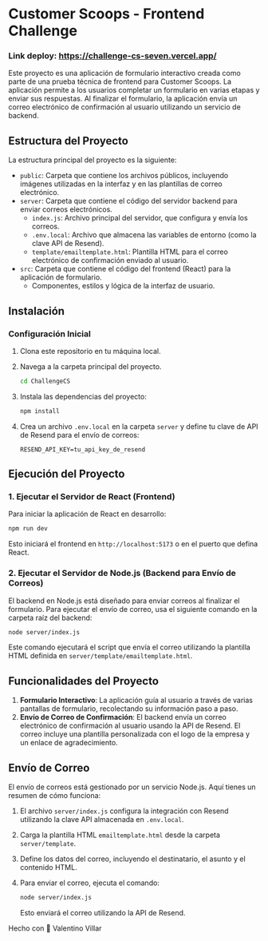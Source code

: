 # Customer Scoops - Frontend Challenge

### Link deploy: https://challenge-cs-seven.vercel.app/

Este proyecto es una aplicación de formulario interactivo creada como parte de una prueba técnica de frontend para Customer Scoops. La aplicación permite a los usuarios completar un formulario en varias etapas y enviar sus respuestas. Al finalizar el formulario, la aplicación envía un correo electrónico de confirmación al usuario utilizando un servicio de backend.

## Estructura del Proyecto

La estructura principal del proyecto es la siguiente:

- `public`: Carpeta que contiene los archivos públicos, incluyendo imágenes utilizadas en la interfaz y en las plantillas de correo electrónico.
- `server`: Carpeta que contiene el código del servidor backend para enviar correos electrónicos.
  - `index.js`: Archivo principal del servidor, que configura y envía los correos.
  - `.env.local`: Archivo que almacena las variables de entorno (como la clave API de Resend).
  - `template/emailtemplate.html`: Plantilla HTML para el correo electrónico de confirmación enviado al usuario.
- `src`: Carpeta que contiene el código del frontend (React) para la aplicación de formulario.
  - Componentes, estilos y lógica de la interfaz de usuario.
  
## Instalación

### Configuración Inicial

1. Clona este repositorio en tu máquina local.
2. Navega a la carpeta principal del proyecto.

   ```bash
   cd ChallengeCS
   ```

3. Instala las dependencias del proyecto:

   ```bash
   npm install
   ```

4. Crea un archivo `.env.local` en la carpeta `server` y define tu clave de API de Resend para el envío de correos:

   ```env
   RESEND_API_KEY=tu_api_key_de_resend
   ```

## Ejecución del Proyecto

### 1. Ejecutar el Servidor de React (Frontend)

Para iniciar la aplicación de React en desarrollo:

```bash
npm run dev
```

Esto iniciará el frontend en `http://localhost:5173` o en el puerto que defina React.

### 2. Ejecutar el Servidor de Node.js (Backend para Envío de Correos)

El backend en Node.js está diseñado para enviar correos al finalizar el formulario. Para ejecutar el envío de correo, usa el siguiente comando en la carpeta raíz del backend:

```bash
node server/index.js
```

Este comando ejecutará el script que envía el correo utilizando la plantilla HTML definida en `server/template/emailtemplate.html`.

## Funcionalidades del Proyecto

1. **Formulario Interactivo**: La aplicación guía al usuario a través de varias pantallas de formulario, recolectando su información paso a paso.
2. **Envío de Correo de Confirmación**: El backend envía un correo electrónico de confirmación al usuario usando la API de Resend. El correo incluye una plantilla personalizada con el logo de la empresa y un enlace de agradecimiento.

## Envío de Correo

El envío de correos está gestionado por un servicio Node.js. Aquí tienes un resumen de cómo funciona:

1. El archivo `server/index.js` configura la integración con Resend utilizando la clave API almacenada en `.env.local`.
2. Carga la plantilla HTML `emailtemplate.html` desde la carpeta `server/template`.
3. Define los datos del correo, incluyendo el destinatario, el asunto y el contenido HTML.
4. Para enviar el correo, ejecuta el comando:

   ```bash
   node server/index.js
   ```

   Esto enviará el correo utilizando la API de Resend.

Hecho con 💛 Valentino Villar